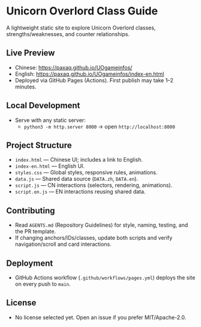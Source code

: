 # Unicorn Overlord Class Guide

A lightweight static site to explore Unicorn Overlord classes, strengths/weaknesses, and counter relationships.

## Live Preview
- Chinese: https://paxaq.github.io/UOgameinfos/
- English: https://paxaq.github.io/UOgameinfos/index-en.html
- Deployed via GitHub Pages (Actions). First publish may take 1–2 minutes.

## Local Development
- Serve with any static server:
  - `python3 -m http.server 8000` → open `http://localhost:8000`

## Project Structure
- `index.html` — Chinese UI; includes a link to English.
- `index-en.html` — English UI.
- `styles.css` — Global styles, responsive rules, animations.
- `data.js` — Shared data source (`DATA.zh`, `DATA.en`).
- `script.js` — CN interactions (selectors, rendering, animations).
- `script.en.js` — EN interactions reusing shared data.

## Contributing
- Read `AGENTS.md` (Repository Guidelines) for style, naming, testing, and the PR template.
- If changing anchors/IDs/classes, update both scripts and verify navigation/scroll and card interactions.

## Deployment
- GitHub Actions workflow (`.github/workflows/pages.yml`) deploys the site on every push to `main`.

## License
- No license selected yet. Open an issue if you prefer MIT/Apache-2.0.

